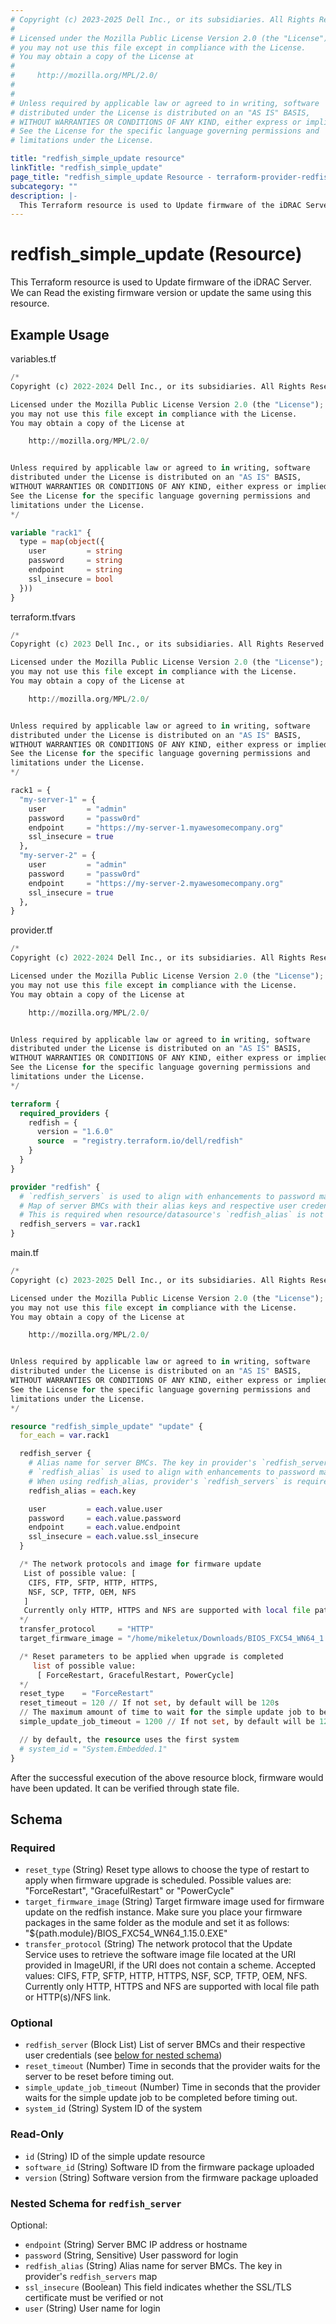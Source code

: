 ```yaml
---
# Copyright (c) 2023-2025 Dell Inc., or its subsidiaries. All Rights Reserved.
#
# Licensed under the Mozilla Public License Version 2.0 (the "License");
# you may not use this file except in compliance with the License.
# You may obtain a copy of the License at
#
#     http://mozilla.org/MPL/2.0/
#
#
# Unless required by applicable law or agreed to in writing, software
# distributed under the License is distributed on an "AS IS" BASIS,
# WITHOUT WARRANTIES OR CONDITIONS OF ANY KIND, either express or implied.
# See the License for the specific language governing permissions and
# limitations under the License.

title: "redfish_simple_update resource"
linkTitle: "redfish_simple_update"
page_title: "redfish_simple_update Resource - terraform-provider-redfish"
subcategory: ""
description: |-
  This Terraform resource is used to Update firmware of the iDRAC Server. We can Read the existing firmware version or update the same using this resource.
---
```


# redfish_simple_update (Resource)

This Terraform resource is used to Update firmware of the iDRAC Server. We can Read the existing firmware version or update the same using this resource.

## Example Usage

variables.tf
```terraform
/*
Copyright (c) 2022-2024 Dell Inc., or its subsidiaries. All Rights Reserved.

Licensed under the Mozilla Public License Version 2.0 (the "License");
you may not use this file except in compliance with the License.
You may obtain a copy of the License at

    http://mozilla.org/MPL/2.0/


Unless required by applicable law or agreed to in writing, software
distributed under the License is distributed on an "AS IS" BASIS,
WITHOUT WARRANTIES OR CONDITIONS OF ANY KIND, either express or implied.
See the License for the specific language governing permissions and
limitations under the License.
*/

variable "rack1" {
  type = map(object({
    user         = string
    password     = string
    endpoint     = string
    ssl_insecure = bool
  }))
}
```

terraform.tfvars
```terraform
/*
Copyright (c) 2023 Dell Inc., or its subsidiaries. All Rights Reserved.

Licensed under the Mozilla Public License Version 2.0 (the "License");
you may not use this file except in compliance with the License.
You may obtain a copy of the License at

    http://mozilla.org/MPL/2.0/


Unless required by applicable law or agreed to in writing, software
distributed under the License is distributed on an "AS IS" BASIS,
WITHOUT WARRANTIES OR CONDITIONS OF ANY KIND, either express or implied.
See the License for the specific language governing permissions and
limitations under the License.
*/

rack1 = {
  "my-server-1" = {
    user         = "admin"
    password     = "passw0rd"
    endpoint     = "https://my-server-1.myawesomecompany.org"
    ssl_insecure = true
  },
  "my-server-2" = {
    user         = "admin"
    password     = "passw0rd"
    endpoint     = "https://my-server-2.myawesomecompany.org"
    ssl_insecure = true
  },
}
```

provider.tf
```terraform
/*
Copyright (c) 2022-2024 Dell Inc., or its subsidiaries. All Rights Reserved.

Licensed under the Mozilla Public License Version 2.0 (the "License");
you may not use this file except in compliance with the License.
You may obtain a copy of the License at

    http://mozilla.org/MPL/2.0/


Unless required by applicable law or agreed to in writing, software
distributed under the License is distributed on an "AS IS" BASIS,
WITHOUT WARRANTIES OR CONDITIONS OF ANY KIND, either express or implied.
See the License for the specific language governing permissions and
limitations under the License.
*/

terraform {
  required_providers {
    redfish = {
      version = "1.6.0"
      source  = "registry.terraform.io/dell/redfish"
    }
  }
}

provider "redfish" {
  # `redfish_servers` is used to align with enhancements to password management.
  # Map of server BMCs with their alias keys and respective user credentials.
  # This is required when resource/datasource's `redfish_alias` is not null
  redfish_servers = var.rack1
}
```

main.tf
```terraform
/*
Copyright (c) 2023-2025 Dell Inc., or its subsidiaries. All Rights Reserved.

Licensed under the Mozilla Public License Version 2.0 (the "License");
you may not use this file except in compliance with the License.
You may obtain a copy of the License at

    http://mozilla.org/MPL/2.0/


Unless required by applicable law or agreed to in writing, software
distributed under the License is distributed on an "AS IS" BASIS,
WITHOUT WARRANTIES OR CONDITIONS OF ANY KIND, either express or implied.
See the License for the specific language governing permissions and
limitations under the License.
*/

resource "redfish_simple_update" "update" {
  for_each = var.rack1

  redfish_server {
    # Alias name for server BMCs. The key in provider's `redfish_servers` map
    # `redfish_alias` is used to align with enhancements to password management.
    # When using redfish_alias, provider's `redfish_servers` is required.
    redfish_alias = each.key

    user         = each.value.user
    password     = each.value.password
    endpoint     = each.value.endpoint
    ssl_insecure = each.value.ssl_insecure
  }

  /* The network protocols and image for firmware update
   List of possible value: [
    CIFS, FTP, SFTP, HTTP, HTTPS, 
    NSF, SCP, TFTP, OEM, NFS
   ]
   Currently only HTTP, HTTPS and NFS are supported with local file path or HTTP(s)/NFS link
  */
  transfer_protocol     = "HTTP"
  target_firmware_image = "/home/mikeletux/Downloads/BIOS_FXC54_WN64_1.15.0.EXE"

  /* Reset parameters to be applied when upgrade is completed
     list of possible value:
      [ ForceRestart, GracefulRestart, PowerCycle]
  */
  reset_type    = "ForceRestart"
  reset_timeout = 120 // If not set, by default will be 120s
  // The maximum amount of time to wait for the simple update job to be completed
  simple_update_job_timeout = 1200 // If not set, by default will be 1200s

  // by default, the resource uses the first system
  # system_id = "System.Embedded.1"
}
```

After the successful execution of the above resource block, firmware would have been updated. It can be verified through state file.

<!-- schema generated by tfplugindocs -->
## Schema

### Required

- `reset_type` (String) Reset type allows to choose the type of restart to apply when firmware upgrade is scheduled. Possible values are: "ForceRestart", "GracefulRestart" or "PowerCycle"
- `target_firmware_image` (String) Target firmware image used for firmware update on the redfish instance. Make sure you place your firmware packages in the same folder as the module and set it as follows: "${path.module}/BIOS_FXC54_WN64_1.15.0.EXE"
- `transfer_protocol` (String) The network protocol that the Update Service uses to retrieve the software image file located at the URI provided in ImageURI, if the URI does not contain a scheme. Accepted values: CIFS, FTP, SFTP, HTTP, HTTPS, NSF, SCP, TFTP, OEM, NFS. Currently only HTTP, HTTPS and NFS are supported with local file path or HTTP(s)/NFS link.

### Optional

- `redfish_server` (Block List) List of server BMCs and their respective user credentials (see [below for nested schema](#nestedblock--redfish_server))
- `reset_timeout` (Number) Time in seconds that the provider waits for the server to be reset before timing out.
- `simple_update_job_timeout` (Number) Time in seconds that the provider waits for the simple update job to be completed before timing out.
- `system_id` (String) System ID of the system

### Read-Only

- `id` (String) ID of the simple update resource
- `software_id` (String) Software ID from the firmware package uploaded
- `version` (String) Software version from the firmware package uploaded

<a id="nestedblock--redfish_server"></a>
### Nested Schema for `redfish_server`

Optional:

- `endpoint` (String) Server BMC IP address or hostname
- `password` (String, Sensitive) User password for login
- `redfish_alias` (String) Alias name for server BMCs. The key in provider's `redfish_servers` map
- `ssl_insecure` (Boolean) This field indicates whether the SSL/TLS certificate must be verified or not
- `user` (String) User name for login



